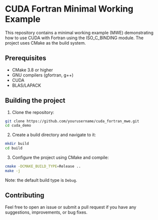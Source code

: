 # CUDA Fortran Minimal Working Example

This repository contains a minimal working example (MWE) demonstrating how to use CUDA with Fortran using the ISO_C_BINDING module. The project uses CMake as the build system.

## Prerequisites

- CMake 3.8 or higher
- GNU compilers (gfortran, g++)
- CUDA
- BLAS/LAPACK

## Building the project

1. Clone the repository:

```bash
git clone https://github.com/yourusername/cuda_fortran_mwe.git
cd cuda_demo
```
2. Create a build directory and navigate to it:

```bash
mkdir build
cd build
```

3. Configure the project using CMake and compile:

```bash
cmake -DCMAKE_BUILD_TYPE=Release ..
make -j
```

Note: the default build type is `Debug`.

## Contributing

Feel free to open an issue or submit a pull request if you have any suggestions, improvements, or bug fixes.
